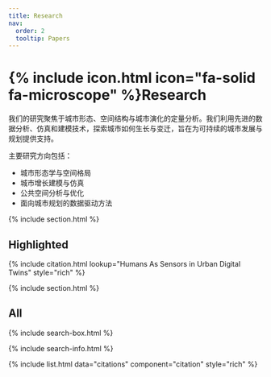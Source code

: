 ```yaml
---
title: Research
nav:
  order: 2
  tooltip: Papers
---
```


# {% include icon.html icon="fa-solid fa-microscope" %}Research
我们的研究聚焦于城市形态、空间结构与城市演化的定量分析。我们利用先进的数据分析、仿真和建模技术，探索城市如何生长与变迁，旨在为可持续的城市发展与规划提供支持。

主要研究方向包括：
- 城市形态学与空间格局
- 城市增长建模与仿真
- 公共空间分析与优化
- 面向城市规划的数据驱动方法

{% include section.html %}

## Highlighted

{% include citation.html lookup="Humans As Sensors in Urban Digital Twins" style="rich" %}

{% include section.html %}

## All

{% include search-box.html %}

{% include search-info.html %}

{% include list.html data="citations" component="citation" style="rich" %}
